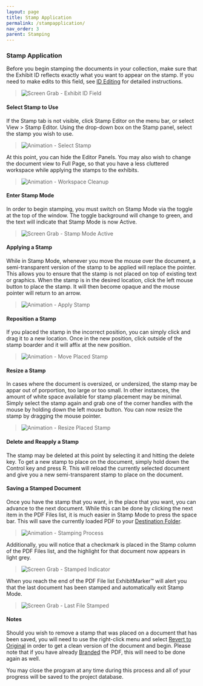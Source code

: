 ```yaml
---
layout: page
title: Stamp Application
permalink: /stampapplication/
nav_order: 3
parent: Stamping
---
```


### Stamp Application

Before you begin stamping the documents in your collection, make sure that the Exhibit ID reflects exactly what you want to appear on the stamp.  If you need to make edits to this field, see [ID Editing](../id_editing/id_editing.markdown) for detailed instructions.

> ![Screen Grab - Exhibit ID Field](../../assets/stamp_application_assets/stampApplication_01_ExhibitIDField.png)

#### __Select Stamp to Use__

If the Stamp tab is not visible, click Stamp Editor on the menu bar, or select View > Stamp Editor.  Using the drop-down box on the Stamp panel, select the stamp you wish to use.

> ![Animation - Select Stamp](../../assets/stamp_application_assets/stampApplication_02_SelectStamp.gif)

At this point, you can hide the Editor Panels.  You may also wish to change the document view to Full Page, so that you have a less cluttered workspace while applying the stamps to the exhibits.

> ![Animation - Workspace Cleanup](../../assets/stamp_application_assets/stampApplication_03_WorkspaceCleanup.gif)

#### __Enter Stamp Mode__

In order to begin stamping, you must switch on Stamp Mode via the toggle at the top of the window.  The toggle background will change to green, and the text will indicate that Stamp Mode is now Active.

> ![Screen Grab - Stamp Mode Active](../../assets/stamp_application_assets/stampApplication_04_StampModeActive.png)


#### __Applying a Stamp__

While in Stamp Mode, whenever you move the mouse over the document, a semi-transparent version of the stamp to be applied will replace the pointer.  This allows you to ensure that the stamp is not placed on top of existing text or graphics.  When the stamp is in the desired location, click the left mouse button to place the stamp.  It will then become opaque and the mouse pointer will return to an arrow.

> ![Animation - Apply Stamp](../../assets/stamp_application_assets/stampApplication_05_ApplyStamp.gif)

#### __Reposition a Stamp__

If you placed the stamp in the incorrect position, you can simply click and drag it to a new location.  Once in the new position, click outside  of the stamp boarder and it will affix at the new position.

> ![Animation - Move Placed Stamp](../../assets/stamp_application_assets/stampApplication_06_MovePlacedStamp.gif)

#### __Resize a Stamp__

In cases where the document is oversized, or undersized, the stamp may be appar out of porportion, too large or too small.  In other instances, the amount of white space available for stamp placement may be minimal.  Simply select the stamp again and grab one of the corner handles with the mouse by holding down the left mouse button.  You can now resize the stamp by dragging the mouse pointer.

> ![Animation - Resize Placed Stamp](../../assets/stamp_application_assets/stampApplication_07_ResizePlacedStamp.gif)

#### __Delete and Reapply a Stamp__

The stamp may be deleted at this point by selecting it and hitting the delete key.  To get a new stamp to place on the document, simply hold down the Control key and press R.  This will reload the currently selected document and give you a new semi-transparent stamp to place on the document.

#### __Saving a Stamped Document__

Once you have the stamp that you want, in the place that you want, you can advance to the next document.  While this can be done by clicking the next item in the PDF Files list, it is much easier in Stamp Mode to press the space bar.  This will save the currently loaded PDF to your [Destination Folder](../working_with_files/working_with_files_destination_folder.markdown).  

> ![Animation - Stamping Process](../../assets/stamp_application_assets/stampApplication_09_StampProcess.gif)

Additionally, you will notice that a checkmark is placed in the Stamp column of the PDF Files list, and the highlight for that document now appears in light grey.

> ![Screen Grab - Stamped Indicator](../../assets/stamp_application_assets/stampApplication_08_StampedIndicators.png)

When you reach the end of the PDF File list ExhibitMarker&trade; will alert you that the last document has been stamped and automatically exit Stamp Mode.

> ![Screen Grab - Last File Stamped](../../assets/stamp_application_assets/stampApplication_10_OperationComplete.png)

#### __Notes__

Should you wish to remove a stamp that was placed on a document that has been saved, you will need to use the right-click menu and select [Revert to Original](../../pages/working_with_files/working_with_files_unmarking.markdown) in order to get a clean version of the document and begin.  Please note that if you have already [Branded](../branding/branding.markdown) the PDF, this will need to be done again as well.

You may close the program at any time during this process and all of your progress will be saved to the project database.  